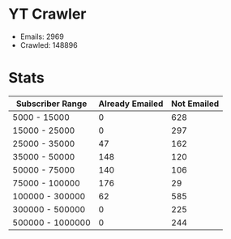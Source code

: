 # YT Crawler
- Emails: 2969
- Crawled: 148896

# Stats
| Subscriber Range  | Already Emailed | Not Emailed |
|-------|-------|-------|
| 5000 - 15000 | 0 | 628 |
| 15000 - 25000 | 0 | 297 |
| 25000 - 35000 | 47 | 162 |
| 35000 - 50000 | 148 | 120 |
| 50000 - 75000 | 140 | 106 |
| 75000 - 100000 | 176 | 29 |
| 100000 - 300000 | 62 | 585 |
| 300000 - 500000 | 0 | 225 |
| 500000 - 1000000 | 0 | 244 |
